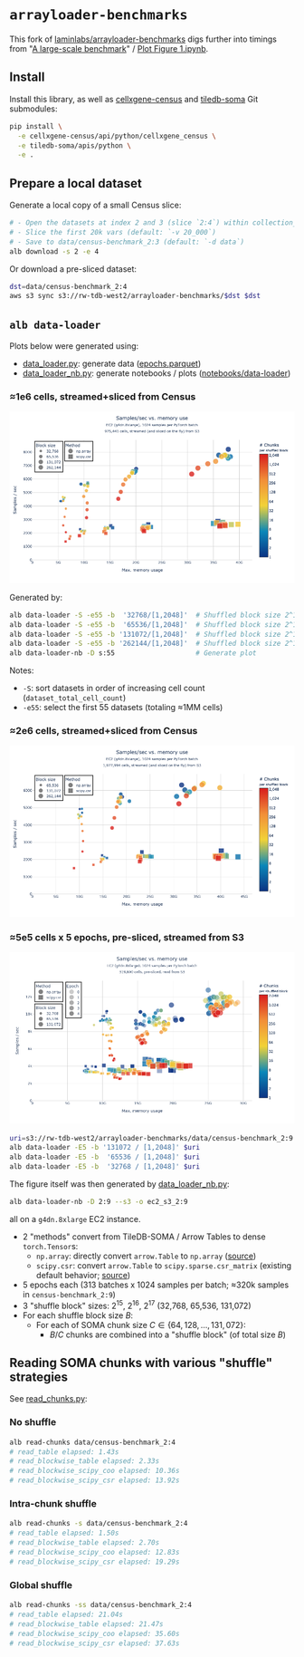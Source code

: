 # `arrayloader-benchmarks`

This fork of [laminlabs/arrayloader-benchmarks] digs further into timings from "[A large-scale benchmark]" / [Plot Figure 1.ipynb](Plot%20Figure%201.ipynb).

## Install
Install this library, as well as [cellxgene-census] and [tiledb-soma] Git submodules:

```bash
pip install \
  -e cellxgene-census/api/python/cellxgene_census \
  -e tiledb-soma/apis/python \
  -e .
```

## Prepare a local dataset
Generate a local copy of a small Census slice:
```bash
# - Open the datasets at index 2 and 3 (slice `2:4`) within collection_id 283d65eb-dd53-496d-adb7-7570c7caa443 (default: `-c 283d65eb-dd53-496d-adb7-7570c7caa443`)
# - Slice the first 20k vars (default: `-v 20_000`)
# - Save to data/census-benchmark_2:3 (default: `-d data`)
alb download -s 2 -e 4
```

Or download a pre-sliced dataset:
```bash
dst=data/census-benchmark_2:4
aws s3 sync s3://rw-tdb-west2/arrayloader-benchmarks/$dst $dst
```

## `alb data-loader`

Plots below were generated using:
- [data_loader.py]: generate data ([epochs.parquet])
- [data_loader_nb.py]: generate notebooks / plots ([notebooks/data-loader])

### ≈1e6 cells, streamed+sliced from Census

![](notebooks/data-loader/s:55/speed_vs_mem_1.png)

Generated by:
```bash
alb data-loader -S -e55 -b  '32768/[1,2048]'  # Shuffled block size 2^15, chunks per block ∈ {2^0, …, 2^11}
alb data-loader -S -e55 -b  '65536/[1,2048]'  # Shuffled block size 2^16, chunks per block ∈ {2^0, …, 2^11}
alb data-loader -S -e55 -b '131072/[1,2048]'  # Shuffled block size 2^17, chunks per block ∈ {2^0, …, 2^11}
alb data-loader -S -e55 -b '262144/[1,2048]'  # Shuffled block size 2^18, chunks per block ∈ {2^0, …, 2^11}
alb data-loader-nb -D s:55                    # Generate plot
```

Notes:
- `-S`: sort datasets in order of increasing cell count (`dataset_total_cell_count`)
- `-e55`: select the first 55 datasets (totaling ≈1MM cells)

### ≈2e6 cells, streamed+sliced from Census

![](notebooks/data-loader/s:85/speed_vs_mem_1.png)

### ≈5e5 cells x 5 epochs, pre-sliced, streamed from S3

![](notebooks/data-loader/ec2_s3_2:9/speed_vs_mem_1.png)

```bash
uri=s3://rw-tdb-west2/arrayloader-benchmarks/data/census-benchmark_2:9
alb data-loader -E5 -b '131072 / [1,2048]' $uri
alb data-loader -E5 -b  '65536 / [1,2048]' $uri
alb data-loader -E5 -b  '32768 / [1,2048]' $uri
```

The figure itself was then generated by [data_loader_nb.py]:
```bash
alb data-loader-nb -D 2:9 --s3 -o ec2_s3_2:9
```

all on a `g4dn.8xlarge` EC2 instance.

- 2 "methods" convert from TileDB-SOMA / Arrow Tables to dense `torch.Tensor`s:
  - `np.array`: directly convert `arrow.Table` to `np.array` ([source][np.array source])
  - `scipy.csr`: convert `arrow.Table` to `scipy.sparse.csr_matrix` (existing default behavior; [source][scipy.csr source])
- 5 epochs each (313 batches x 1024 samples per batch; ≈320k samples in `census-benchmark_2:9`)
- 3 "shuffle block" sizes: $2^{15}$, $2^{16}$, $2^{17}$ (32,768, 65,536, 131,072)
- For each shuffle block size $B$:
  - For each of SOMA chunk size $C \in \{64, 128, \ldots, 131,072\}$:
    - $B/C$ chunks are combined into a "shuffle block" (of total size $B$)

## Reading SOMA chunks with various "shuffle" strategies
See [read_chunks.py]:

### No shuffle
```bash
alb read-chunks data/census-benchmark_2:4
# read_table elapsed: 1.43s
# read_blockwise_table elapsed: 2.33s
# read_blockwise_scipy_coo elapsed: 10.36s
# read_blockwise_scipy_csr elapsed: 13.92s
```

### Intra-chunk shuffle
```bash
alb read-chunks -s data/census-benchmark_2:4
# read_table elapsed: 1.50s
# read_blockwise_table elapsed: 2.70s
# read_blockwise_scipy_coo elapsed: 12.83s
# read_blockwise_scipy_csr elapsed: 19.29s
```

### Global shuffle
```bash
alb read-chunks -ss data/census-benchmark_2:4
# read_table elapsed: 21.04s
# read_blockwise_table elapsed: 21.47s
# read_blockwise_scipy_coo elapsed: 35.60s
# read_blockwise_scipy_csr elapsed: 37.63s
```

[laminlabs/arrayloader-benchmarks]: https://github.com/laminlabs/arrayloader-benchmarks
[A large-scale benchmark]: https://lamin.ai/blog/arrayloader-benchmarks#a-large-scale-benchmark

[cellxgene-census]: cellxgene-census
[tiledb-soma]: tiledb-soma

[np.array source]: https://github.com/ryan-williams/cellxgene-census/blob/0f66b12f4fe75f28d5ab23ea8c078faa84b76963/api/python/cellxgene_census/src/cellxgene_census/experimental/ml/pytorch.py#L113-L121
[scipy.coo source]: https://github.com/ryan-williams/cellxgene-census/blob/0f66b12f4fe75f28d5ab23ea8c078faa84b76963/api/python/cellxgene_census/src/cellxgene_census/experimental/ml/pytorch.py#L372-L379
[scipy.csr source]: https://github.com/ryan-williams/cellxgene-census/blob/0f66b12f4fe75f28d5ab23ea8c078faa84b76963/api/python/cellxgene_census/src/cellxgene_census/experimental/ml/pytorch.py#L202

[data_loader.py]: benchmarks/cli/data_loader.py
[epochs.parquet]: notebooks/data-loader/epochs.parquet
[notebooks/data-loader]: notebooks/data-loader
[data_loader_nb.py]: benchmarks/cli/data_loader_nb.py
[read_chunks.py]: benchmarks/cli/read_chunks.py
